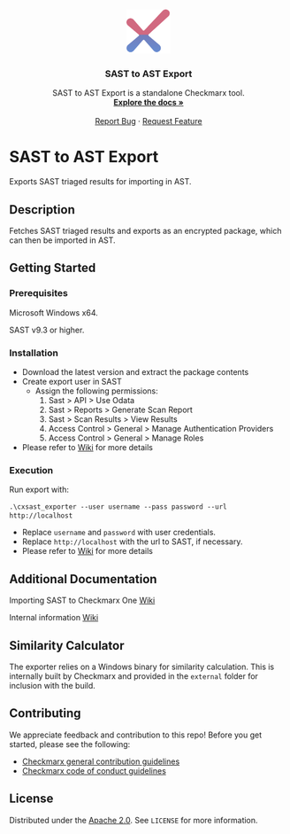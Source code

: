 <!-- PROJECT LOGO -->
<br />
<p align="center">
  <a href="">
    <img src="./logo.png" alt="Logo" width="80" height="80">
  </a>

<h3 align="center">SAST to AST Export</h3>

<p align="center">
    SAST to AST Export is a standalone Checkmarx tool.
<br />
    <a href="https://docs.checkmarx.com/en/34965-68666-migrating-from-sast-to-checkmarx-one.html"><strong>Explore the docs »</strong></a>
    <br />
    <br />
    <a href="https://github.com/Checkmarx/sast-to-ast-export/issues/new/choose">Report Bug</a>
    ·
    <a href="https://github.com/Checkmarx/sast-to-ast-export/issues/new/choose">Request Feature</a>
</p>

# SAST to AST Export

Exports SAST triaged results for importing in AST.

## Description

Fetches SAST triaged results and exports as an encrypted package, which can then be imported in AST.

## Getting Started

### Prerequisites

Microsoft Windows x64.

SAST v9.3 or higher.

### Installation

* Download the latest version and extract the package contents
* Create export user in SAST
  * Assign the following permissions:
    1. Sast > API > Use Odata
    2. Sast > Reports > Generate Scan Report
    3. Sast > Scan Results > View Results
    4. Access Control > General > Manage Authentication Providers
    5. Access Control > General > Manage Roles
* Please refer to [Wiki](https://docs.checkmarx.com/en/34965-68669-sast-cli-export-tool.html) for more details

### Execution

Run export with:
```
.\cxsast_exporter --user username --pass password --url http://localhost
```

 * Replace `username` and `password` with user credentials.
 * Replace `http://localhost` with the url to SAST, if necessary.
* Please refer to [Wiki](https://docs.checkmarx.com/en/34965-68670-cxsast_exporter.html) for more details

## Additional Documentation

Importing SAST to Checkmarx One [Wiki](https://docs.checkmarx.com/en/34965-68672-importing-sast-to-checkmarx-one.html)

Internal information [Wiki](https://checkmarx.com/resource/documents/en/34965-68669-sast-cli-export-tool.html)

## Similarity Calculator

The exporter relies on a Windows binary for similarity calculation.
This is internally built by Checkmarx and provided in the `external` folder for inclusion with the build. 

## Contributing

We appreciate feedback and contribution to this repo! Before you get started, please see the following:

- [Checkmarx general contribution guidelines](CONTRIBUTING.md)
- [Checkmarx code of conduct guidelines](CODE-OF-CONDUCT.md)

## License
Distributed under the [Apache 2.0](LICENSE). See `LICENSE` for more information.
